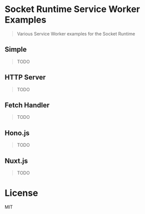 Socket Runtime Service Worker Examples
======================================

> Various Service Worker examples for the Socket Runtime

## Simple

> TODO

## HTTP Server

> TODO

## Fetch Handler

> TODO

## Hono.js

> TODO

## Nuxt.js

> TODO

# License

MIT
